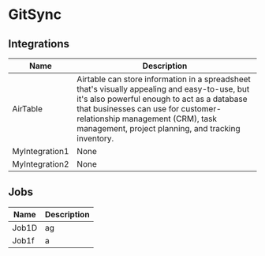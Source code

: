 # GitSync

## Integrations
|Name|Description|
|----|-----------|
|AirTable|Airtable can store information in a spreadsheet that's visually appealing and easy-to-use, but it's also powerful enough to act as a database that businesses can use for customer-relationship management (CRM), task management, project planning, and tracking inventory.|
|MyIntegration1|None|
|MyIntegration2|None|


## Jobs
|Name|Description|
|----|-----------|
|Job1D|ag|
|Job1f|a|

